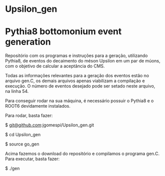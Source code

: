 # Upsilon_gen
# Pythia8 bottomonium event generation
Repositório com os programas e instruções para a geração, utilizando Pythia8, de eventos do decaimento do méson Upsilon em um par de múons, com o objetivo de calcular a aceptância do CMS.

Todas as informações relevantes para a geração dos eventos estão no arquivo gen.C, os demais arquivos apenas viabilizam a compilação e execução. O número de eventos desejado pode ser setado neste arquivo, na linha 54.

Para conseguir rodar na sua máquina, é necessário possuir o Pythia8 e o ROOT6 devidamente instalados.

Para rodar, basta fazer:

$ git@github.com:jgomespi/Upsilon_gen.git

$ cd Upsilon_gen

$ source go_gen

Acima fazemos o download do repositório e compilamos o programa gen.C. Para executar, basta fazer:

$ ./gen

